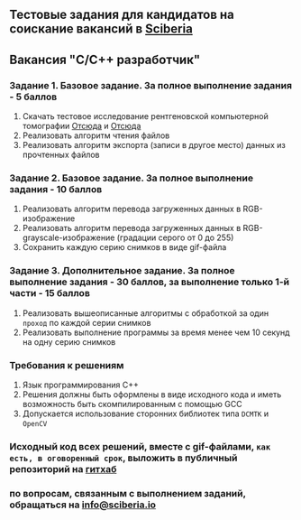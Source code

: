 ## Тестовые задания для кандидатов на соискание вакансий в [Sciberia](https://sciberia.ru)

## Вакансия "C/C++ разработчик"

### **Задание 1.** Базовое задание. За полное выполнение задания - 5 баллов
1. Скачать тестовое исследование рентгеновской компьютерной томографии [Отсюда](https://sciberia.ru/john.zip) и [Отсюда](https://sciberia.ru/jane.zip)
2. Реализовать алгоритм чтения файлов
3. Реализовать алгоритм экспорта (записи в другое место) данных из прочтенных файлов

### **Задание 2.** Базовое задание. За полное выполнение задания - 10 баллов
1. Реализовать алгоритм перевода загруженных данных в RGB-изображение
2. Реализовать алгоритм перевода загруженных данных в RGB-grayscale-изображение (градации серого от 0 до 255)
3. Сохранить каждую серию снимков в виде gif-файла

### **Задание 3.** Дополнительное задание. За полное выполнение задания - 30 баллов, за выполнение только 1-й части - 15 баллов
1. Реализовать вышеописанные алгоритмы с обработкой за один `проход` по каждой серии снимков
2. Реализовать выполнение программы за время менее чем 10 секунд на одну серию снимков

### Требования к решениям
1. Язык программирования C++
2. Решения должны быть оформлены в виде исходного кода и иметь возможность быть скомпилированным с помощью GCC
3. Допускается использование сторонних библиотек типа `DCMTK` и `OpenCV`

### **Исходный код всех решений, вместе с gif-файлами, `как есть, в оговоренный срок`, выложить в публичный репозиторий на [гитхаб](https://github.com)**

### по вопросам, связанным с выполнением заданий, обращаться на [info@sciberia.io](mailto:info@sciberia.io)

